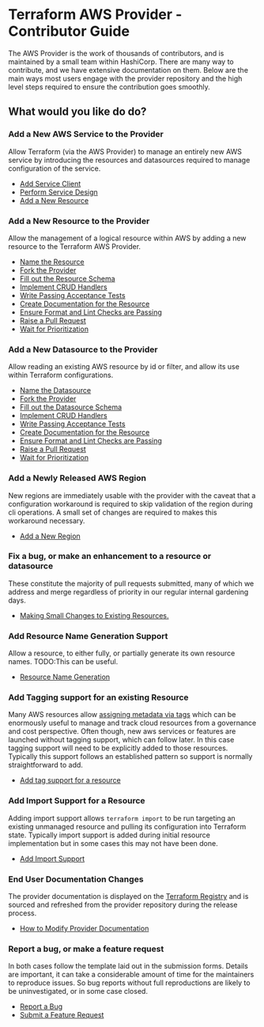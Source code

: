 # Terraform AWS Provider - Contributor Guide

The AWS Provider is the work of thousands of contributors, and is maintained by a small team within HashiCorp. There are many way to contribute, and we have extensive documentation on them. Below are the main ways most users engage with the provider repository and the high level steps required to ensure the contribution goes smoothly.

## What would you like do do?

### Add a New AWS Service to the Provider

Allow Terraform (via the AWS Provider) to manage an entirely new AWS service by introducing the resources and datasources required to manage configuration of the service.

- [Add Service Client](add-a-new-service.md#add-a-service-client)
- [Perform Service Design](add-a-new-service.md#perform-service-design)
- [Add a New Resource](add-a-new-service.md#add-a-new-resource)

### Add a New Resource to the Provider

Allow the management of a logical resource within AWS by adding a new resource to the Terraform AWS Provider.

- [Name the Resource](add-a-new-resource.md#add-a-new-resource)
- [Fork the Provider](add-a-new-resource.md#fork-the-provider)
- [Fill out the Resource Schema](add-a-new-resource.md#fill-out-the-resource-schema)
- [Implement CRUD Handlers](add-a-new-resource.md#implement-crud-handlers)
- [Write Passing Acceptance Tests](add-a-new-resource.md#write-passing-acceptance-tests)
- [Create Documentation for the Resource](add-a-new-resource.md#create-documentation-for-the-resource)
- [Ensure Format and Lint Checks are Passing](add-a-new-resource.md#ensure-format-and-link-checks-are-passing)
- [Raise a Pull Request](raising-a-pull-request.md)
- [Wait for Prioritization](prioritization.md)

### Add a New Datasource to the Provider

Allow reading an existing AWS resource by id or filter, and allow its use within Terraform configurations.


- [Name the Datasource](add-a-new-datasource.md#add-a-new-datasource)
- [Fork the Provider](add-a-new-datasource.md#fork-the-provider)
- [Fill out the Datasource Schema](add-a-new-datasource.md#fill-out-the-datasource-schema)
- [Implement CRUD Handlers](add-a-new-datasource.md#implement-crud-handlers)
- [Write Passing Acceptance Tests](add-a-new-datasource.md#write-passing-acceptance-tests)
- [Create Documentation for the Resource](add-a-new-resource.md#create-documentation-for-the-resource)
- [Ensure Format and Lint Checks are Passing](add-a-new-datasource.md#ensure-format-and-link-checks-are-passing)
- [Raise a Pull Request](raising-a-pull-request.md)
- [Wait for Prioritization](prioritization.md)

### Add a Newly Released AWS Region

New regions are immediately usable with the provider with the caveat that a configuration workaround is required to skip validation of the region during cli operations. A small set of changes are required to makes this workaround necessary.

- [Add a New Region](add-a-new-region.md)


### Fix a bug, or make an enhancement to a resource or datasource

These constitute the majority of pull requests submitted, many of which we address and merge regardless of priority in our regular internal gardening days.

- [Making Small Changes to Existing Resources.](bugs-and-enhancements.md)

### Add Resource Name Generation Support

Allow a resource, to either fully, or partially generate its own resource names. TODO:This can be useful.

- [Resource Name Generation](resource-name-generation.md)

### Add Tagging support for an existing Resource

Many AWS resources allow [assigning metadata via tags](https://docs.aws.amazon.com/general/latest/gr/aws_tagging.html) which can be enormously useful to manage and track cloud resources from a governance and cost perspective. Often though, new aws services or features are launched without tagging support, which can follow later. In this case tagging support will need to be explicitly added to those resources. Typically this support follows an established pattern so support is normally straightforward to add.

- [Add tag support for a resource](resource-tagging.md)

### Add Import Support for a Resource

Adding import support allows `terraform import` to be run targeting an existing unmanaged resource and pulling its configuration into Terraform state. Typically import support is added during initial resource implementation but in some cases this may not have been done.

- [Add Import Support](add-import-support.md)

### End User Documentation Changes

The provider documentation is displayed on the [Terraform Registry](https://registry.terraform.io/providers/hashicorp/aws/latest) and is sourced and refreshed from the provider repository during the release process.

- [How to Modify Provider Documentation](documentation-changes.md)

### Report a bug, or make a feature request

In both cases follow the template laid out in the submission forms. Details are important, it can take a considerable amount of time for the maintainers to reproduce issues. So bug reports without full reproductions are likely to be uninvestigated, or in some case closed.

- [Report a Bug](https://github.com/hashicorp/terraform-provider-aws/issues/new?assignees=&labels=&template=Bug_Report.md)
- [Submit a Feature Request](https://github.com/hashicorp/terraform-provider-aws/issues/new?assignees=&labels=enhancement&template=Feature_Request.md)
